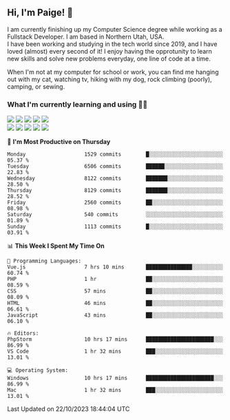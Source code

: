 ## Hi, I'm Paige! :vulcan_salute:

I am currently finishing up my Computer Science degree while working as a Fullstack Developer. I am based in Northern Utah, USA. \
I have been working and studying in the tech world since 2019, and I have loved (almost) every second of it! I enjoy having the opprotunity to learn new skills and solve new problems everyday, one line of code at a time.  

When I'm not at my computer for school or work, you can find me hanging out with my cat, watching tv, hiking with my dog, rock climbing (poorly), camping, or sewing.  

### What I'm currently learning and using :woman_technologist:
![](https://img.shields.io/badge/Laravel-FF2D20?style=for-the-badge&logo=laravel&logoColor=white) 
![](https://img.shields.io/badge/PHP-777BB4?style=for-the-badge&logo=php&logoColor=white)
![](https://img.shields.io/badge/Vue.js-35495E?style=for-the-badge&logo=vuedotjs&logoColor=4FC08D) 
![](https://img.shields.io/badge/MySQL-005C84?style=for-the-badge&logo=mysql&logoColor=white) 
![](https://img.shields.io/badge/Tailwind_CSS-38B2AC?style=for-the-badge&logo=tailwind-css&logoColor=white) \
![](https://img.shields.io/badge/Python-FFD43B?style=for-the-badge&logo=python&logoColor=blue)
![](https://img.shields.io/badge/Django-092E20?style=for-the-badge&logo=django&logoColor=green)
![](https://img.shields.io/badge/Kotlin-0095D5?&style=for-the-badge&logo=kotlin&logoColor=white)
![](https://img.shields.io/badge/Java-ED8B00?style=for-the-badge&logo=java&logoColor=white)
![](https://img.shields.io/badge/Haskell-5D4F85?style=for-the-badge&logo=haskell&logoColor=white) 

<!--START_SECTION:waka-->
📅 **I'm Most Productive on Thursday** 

```text
Monday                   1529 commits        █░░░░░░░░░░░░░░░░░░░░░░░░   05.37 % 
Tuesday                  6506 commits        ██████░░░░░░░░░░░░░░░░░░░   22.83 % 
Wednesday                8122 commits        ███████░░░░░░░░░░░░░░░░░░   28.50 % 
Thursday                 8129 commits        ███████░░░░░░░░░░░░░░░░░░   28.52 % 
Friday                   2560 commits        ██░░░░░░░░░░░░░░░░░░░░░░░   08.98 % 
Saturday                 540 commits         ░░░░░░░░░░░░░░░░░░░░░░░░░   01.89 % 
Sunday                   1113 commits        █░░░░░░░░░░░░░░░░░░░░░░░░   03.91 % 
```


📊 **This Week I Spent My Time On** 

```text
💬 Programming Languages: 
Vue.js                   7 hrs 10 mins       ███████████████░░░░░░░░░░   60.74 % 
PHP                      1 hr                ██░░░░░░░░░░░░░░░░░░░░░░░   08.59 % 
CSS                      57 mins             ██░░░░░░░░░░░░░░░░░░░░░░░   08.09 % 
HTML                     46 mins             ██░░░░░░░░░░░░░░░░░░░░░░░   06.61 % 
JavaScript               43 mins             ██░░░░░░░░░░░░░░░░░░░░░░░   06.10 % 

🔥 Editors: 
PhpStorm                 10 hrs 17 mins      ██████████████████████░░░   86.99 % 
VS Code                  1 hr 32 mins        ███░░░░░░░░░░░░░░░░░░░░░░   13.01 % 

💻 Operating System: 
Windows                  10 hrs 17 mins      ██████████████████████░░░   86.99 % 
Mac                      1 hr 32 mins        ███░░░░░░░░░░░░░░░░░░░░░░   13.01 % 
```


 Last Updated on 22/10/2023 18:44:04 UTC
<!--END_SECTION:waka-->
